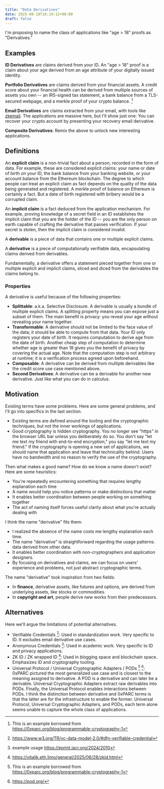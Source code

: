 ```yaml
---
title: "Data Derivatives"
date: 2025-08-18T16:19:12+08:00
draft: false
---
```


I'm proposing to name the class of applications like "age > 18" proofs as "Derivatives."

## Examples

**ID Derivatives** are claims derived from your ID. An "age > 18" proof is a claim about your age derived from an age attribute of your digitally issued identity.

**Portfolio Derivatives** are claims derived from your financial assets. A credit score about your financial health can be derived from multiple sources of assets you own -- an IRS-signed tax statement, a bank balance from a TLS-secured webpage, and a merkle proof of your crypto balance. [^0xparc]

**Email Derivatives** are claims extracted from your email, with tools like [zkemail](https://zk.email/). The applications are massive here, but I'll show just one: You can recover your crypto account by presenting your recovery email derivative.

**Composite Derivatives**: Remix the above to unlock new interesting applications.

## Definitions

An **explicit claim** is a non-trivial fact about a person, recorded in the form of data. For example, these are considered explicit claims: your name or date of birth on your ID, the bank balance from your banking website, or your account balance from the Ethereum blockchain. The degree to which people can treat an explicit claim as fact depends on the quality of the data being generated and registered. A merkle proof of balance on Ethereum is certainly a fact. But a date of birth registered with bribery would be a corrupted claim.

An **implicit claim** is a fact deduced from the application mechanism. For example, proving knowledge of a secret field in an ID establishes the implicit claim that you are the holder of the ID -- you are the only person on earth capable of crafting the derivative that passes verification. If your secret is stolen, then the implicit claim is considered invalid.

A **derivable** is a piece of data that contains one or multiple explicit claims.

A **derivative** is a piece of computationally verifiable data, encapsulating claims derived from derivables.

Fundamentally, a derivative offers a statement pieced together from one or multiple explicit and implicit claims, sliced and diced from the derivables the claims belong to.

### Properties

A derivative is useful because of the following properties:

- **Splittable**: a.k.a. Selective Disclosure. A derivable is usually a bundle of multiple explicit claims. A splitting property means you can expose just a subset of them. The main benefit is privacy: you reveal your age without revealing your name together.
- **Transformable**: A derivative should not be limited to the face value of the data; it should be able to compute from that data. Your ID only registers your date of birth. It requires computation to derive age from the date of birth. Another cheap step of computation to determine whether age is greater than 18 gives you the benefit of privacy by covering the actual age. Note that the computation step is not arbitrary at runtime; it is a verification process agreed upon beforehand.
- **Composable**: A derivative can be derived from multiple derivables like the credit score use case mentioned above.
- **Second Derivatives**: A derivative can be a derivable for another new derivative. Just like what you can do in calculus.

## Motivation

Existing terms have some problems. Here are some general problems, and I'll go into specifics in the last section.

- Existing terms are defined around the tooling and the cryptographic techniques, but not the inner workings of applications. 
- Good cryptography is hidden cryptography. You no longer see "https" in the browser URL bar unless you deliberately do so. You don't say "let me text my friend with end-to-end encryption," you say "let me text my friend." If the cryptography is opening a new set of applications, we should name that application and leave that technicality behind. Users have no bandwidth and no reason to verify the use of the cryptography.

Then what makes a good name? How do we know a name doesn't exist? Here are some heuristics:

- You're repeatedly encountering something that requires lengthy explanation each time
- A name would help you notice patterns or make distinctions that matter
- It enables better coordination between people working on something together
- The act of naming itself forces useful clarity about what you're actually dealing with

I think the name "derivative" fits them:

- I realized the absence of the name costs me lengthy explanation each time.
- The name "derivative" is straightforward regarding the usage patterns: data derived from other data.
- It enables better coordination with non-cryptographers and application designers.
- By focusing on derivatives and claims, we can focus on users' experience and problems, not just abstract cryptographic terms. 

The name "derivative" took inspiration from two fields:

- In **finance**, derivative assets, like futures and options, are derived from underlying assets, like stocks or commodities.
- In **copyright and art**, people derive new works from their predecessors.

## Alternatives

Here we'll argue the limitations of potential alternatives.

- Verifiable Credentials [^vc]: Used in standardization work. Very specific to ID. It excludes email derivative use cases.
- Anonymous Credentials [^anonCred]: Used in academic work. Very specific to ID and privacy applications.
- ZK ID / ZK wrapped ID [^zkid]: Used in blogging space and blockchain space. Emphasizes ID and cryptography tooling.
- Universal Protocol / Universal Cryptographic Adapters / PODs [^0xparc] [^pod]: 0xPARC pictured the most generalized use case and is closest to the meaning assigned to derivative. A POD is a derivative and can later be a derivable. Universal Cryptographic Adapters extract raw derivables into PODs. Finally, the Universal Protocol enables interactions between PODs. I think the distinction between derivative and 0xPARC terms is that the latter are for the infrastructure to enable the former. Universal Protocol, Universal Cryptographic Adapters, and PODs, each term alone seems unable to capture the whole class of applications.

[^0xparc]: This is an example borrowed from https://0xparc.org/blog/programmable-cryptography-1
[^anonCred]: example usage https://eprint.iacr.org/2024/2010
[^vc]: https://www.w3.org/TR/vc-data-model-2.0/#dfn-verifiable-credential
[^zkid]: https://vitalik.eth.limo/general/2025/06/28/zkid.html
[^pod]: https://pod.org/